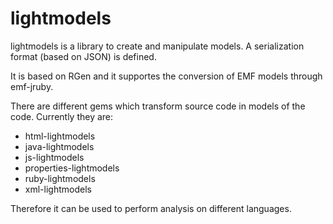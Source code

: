 lightmodels
===========

lightmodels is a library to create and manipulate models. A serialization format (based on JSON) is defined.

It is based on RGen and it supportes the conversion of EMF models through emf-jruby.

There are different gems which transform source code in models of the code. Currently they are:
* html-lightmodels
* java-lightmodels
* js-lightmodels
* properties-lightmodels
* ruby-lightmodels
* xml-lightmodels

Therefore it can be used to perform analysis on different languages.
